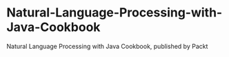 # Natural-Language-Processing-with-Java-Cookbook
Natural Language Processing with Java Cookbook, published by Packt
